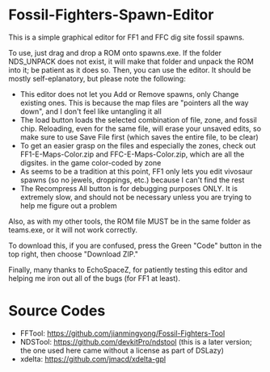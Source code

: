 # Fossil-Fighters-Spawn-Editor
This is a simple graphical editor for FF1 and FFC dig site fossil spawns.

To use, just drag and drop a ROM onto spawns.exe. If the folder NDS_UNPACK does not exist, it will make that folder and unpack the ROM
into it; be patient as it does so. Then, you can use the editor. It should be mostly self-eplanatory, but please
note the following:
- This editor does not let you Add or Remove spawns, only Change existing ones. This is because the map files are "pointers all
  the way down", and I don't feel like untangling it all
- The load button loads the selected combination of file, zone, and fossil chip. Reloading, even for the same file, will erase
  your unsaved edits, so make sure to use Save File first (which saves the entire file, to be clear)
- To get an easier grasp on the files and especially the zones, check out FF1-E-Maps-Color.zip and FFC-E-Maps-Color.zip,
  which are all the digsites. in the game color-coded by zone
- As seems to be a tradition at this point, FF1 only lets you edit vivosaur spawns (so no jewels, droppings, etc.) because I
  can't find the rest
- The Recompress All button is for debugging purposes ONLY. It is extremely slow, and should not be necessary unless you are trying
  to help me figure out a problem
  
Also, as with my other tools, the ROM file MUST be in the same folder as teams.exe, or it will not work correctly.
  
To download this, if you are confused, press the Green "Code" button in the top right, then choose "Download ZIP."

Finally, many thanks to EchoSpaceZ, for patiently testing this editor and helping me iron out all of the bugs (for FF1 at least).

# Source Codes
- FFTool: https://github.com/jianmingyong/Fossil-Fighters-Tool
- NDSTool: https://github.com/devkitPro/ndstool (this is a later version; the one used here came without a license as part of DSLazy)
- xdelta: https://github.com/jmacd/xdelta-gpl